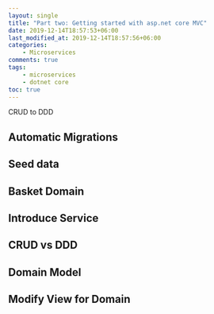 ```yaml
---
layout: single
title: "Part two: Getting started with asp.net core MVC"
date: 2019-12-14T18:57:53+06:00
last_modified_at: 2019-12-14T18:57:56+06:00
categories:
    - Microservices
comments: true
tags: 
    - microservices
    - dotnet core
toc: true
---
```


CRUD to DDD

## Automatic Migrations

## Seed data

## Basket Domain

## Introduce Service

## CRUD vs DDD

## Domain Model

## Modify View for Domain


